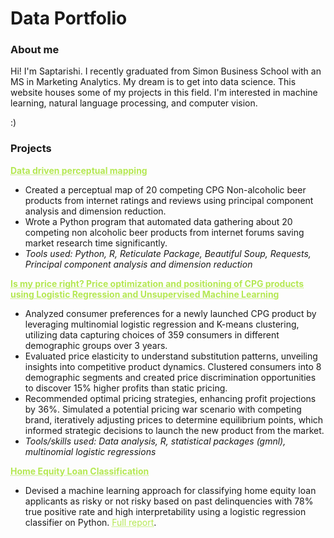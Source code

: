 # Data Portfolio

### About me

Hi! I'm Saptarishi. I recently graduated from Simon Business School with an MS in Marketing Analytics. My dream is to get into data science. This website houses some of my projects in this field. I'm interested in machine learning, natural language processing, and computer vision.

:)

### Projects

<a href="https://github.com/saptarishipandey/Non-alcoholic-beer/tree/main" style="color: #b5e853; text-decoration: underline;text-decoration-style: dotted;">**Data driven perceptual mapping**</a>

* Created a perceptual map of 20 competing CPG Non-alcoholic beer products from internet ratings and reviews using principal component analysis and dimension reduction.
* Wrote a Python program that automated data gathering about 20 competing non alcoholic beer products from internet forums saving market research time significantly.
* _Tools used: Python, R, Reticulate Package, Beautiful Soup, Requests, Principal component analysis and dimension reduction_

<a href="https://github.com/saptarishipandey/Project-GMNL-Pricing-Choice-Models" style="color: #b5e853; text-decoration: underline;text-decoration-style: dotted;">**Is my price right? Price optimization and positioning of CPG products using Logistic Regression and Unsupervised Machine Learning**</a>

* Analyzed consumer preferences for a newly launched CPG product by leveraging multinomial logistic regression and  K-means clustering, utilizing data capturing choices of 359 consumers in different demographic groups over 3 years.
* Evaluated price elasticity to understand substitution patterns, unveiling insights into competitive product dynamics. Clustered consumers into 8 demographic segments and created price discrimination opportunities to discover 15% higher profits than static pricing.
* Recommended optimal pricing strategies, enhancing profit projections by 36%. Simulated a potential pricing war scenario with competing brand, iteratively adjusting prices to determine equilibrium points, which informed strategic decisions to launch the new product from the market.
* _Tools/skills used: Data analysis, R, statistical packages (gmnl), multinomial logistic regressions_

<a href="https://github.com/saptarishipandey/Home-Equity-Loan-Classification" style="color: #b5e853; text-decoration: underline;text-decoration-style: dotted;">**Home Equity Loan Classification**</a>

* Devised a machine learning approach for classifying home equity loan applicants as risky or not risky based on past delinquencies with 78% true positive rate and high interpretability using a logistic regression classifier on Python. <a href="https://github.com/saptarishipandey/Home-Equity-Loan-Classification/blob/main/HELOC%20classifier%20model.html" style="color: #b5e853; text-decoration: underline;text-decoration-style: dotted;">Full report</a>.

